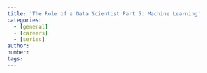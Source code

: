 ```yaml
---
title: 'The Role of a Data Scientist Part 5: Machine Learning'
categories:
  - [general]
  - [careers]
  - [series]
author:
number:
tags:
---
```

